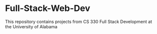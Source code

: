 # Full-Stack-Web-Dev
This repository contains projects from CS 330 Full Stack Development at the University of Alabama
